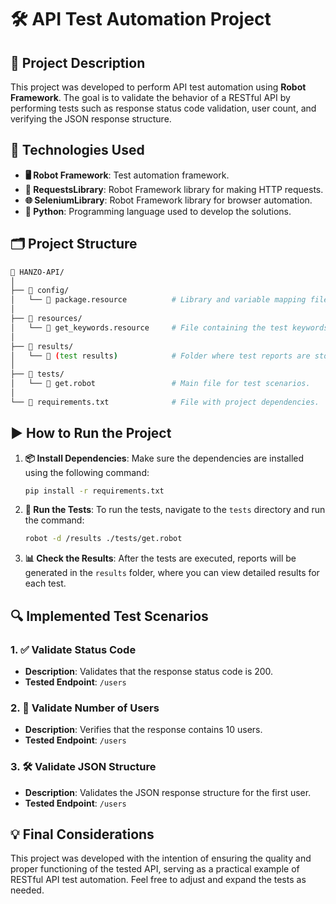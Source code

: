 # 🛠️ API Test Automation Project

## 📝 Project Description

This project was developed to perform API test automation using **Robot Framework**. The goal is to validate the behavior of a RESTful API by performing tests such as response status code validation, user count, and verifying the JSON response structure.

## 🧰 Technologies Used

- **🖥️ Robot Framework**: Test automation framework.
- **📡 RequestsLibrary**: Robot Framework library for making HTTP requests.
- **🌐 SeleniumLibrary**: Robot Framework library for browser automation.
- **🐍 Python**: Programming language used to develop the solutions.

## 🗂️ Project Structure

```bash
📁 HANZO-API/
│
├── 📂 config/
│   └── 📄 package.resource          # Library and variable mapping file.
│
├── 📂 resources/
│   └── 📄 get_keywords.resource     # File containing the test keywords.
│
├── 📂 results/
│   └── 📝 (test results)            # Folder where test reports are stored.
│
├── 📂 tests/
│   └── 📝 get.robot                 # Main file for test scenarios.
│
└── 📄 requirements.txt              # File with project dependencies.
```

## ▶️ How to Run the Project

1. **📦 Install Dependencies**: Make sure the dependencies are installed using the following command:

   ```bash
   pip install -r requirements.txt
   ```

2. **🚀 Run the Tests**: To run the tests, navigate to the `tests` directory and run the command:

   ```bash
   robot -d /results ./tests/get.robot
   ```

3. **📊 Check the Results**: After the tests are executed, reports will be generated in the `results` folder, where you can view detailed results for each test.

## 🔍 Implemented Test Scenarios

### 1. ✅ Validate Status Code
- **Description**: Validates that the response status code is 200.
- **Tested Endpoint**: `/users`

### 2. 👥 Validate Number of Users
- **Description**: Verifies that the response contains 10 users.
- **Tested Endpoint**: `/users`

### 3. 🛠️ Validate JSON Structure
- **Description**: Validates the JSON response structure for the first user.
- **Tested Endpoint**: `/users`

## 💡 Final Considerations

This project was developed with the intention of ensuring the quality and proper functioning of the tested API, serving as a practical example of RESTful API test automation. Feel free to adjust and expand the tests as needed.

